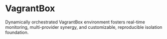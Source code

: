 # VagrantBox
Dynamically orchestrated VagrantBox environment fosters real-time monitoring, multi-provider synergy, and customizable, reproducible isolation foundation.
